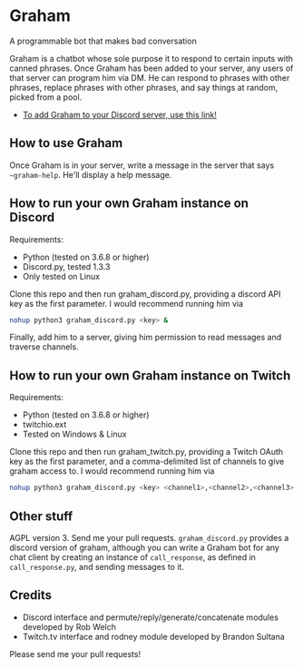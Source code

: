 # Graham
A programmable bot that makes bad conversation

Graham is a chatbot whose sole purpose it to respond to certain inputs with canned phrases. Once Graham has been added to your server, any users of that server can program him via DM. He can respond to phrases with other phrases, replace phrases with other phrases, and say things at random, picked from a pool.

* [To add Graham to your Discord server, use this link!](https://discordapp.com/api/oauth2/authorize?client_id=599390274946596877&permissions=3072&scope=bot)

## How to use Graham

Once Graham is in your server, write a message in the server that says `~graham-help`. He'll display a help message.

## How to run your own Graham instance on Discord

Requirements:
* Python (tested on 3.6.8 or higher)
* Discord.py, tested 1.3.3
* Only tested on Linux

Clone this repo and then run graham_discord.py, providing a discord API key as the first parameter. I would recommend running him via 

```bash
nohup python3 graham_discord.py <key> &
```
Finally, add him to a server, giving him permission to read messages and traverse channels. 

## How to run your own Graham instance on Twitch

Requirements:
* Python (tested on 3.6.8 or higher)
* twitchio.ext
* Tested on Windows & Linux

Clone this repo and then run graham_twitch.py, providing a Twitch OAuth key as the first parameter, and a comma-delimited list of channels to give graham access to. I would recommend running him via 

```bash
nohup python3 graham_discord.py <key> <channel1>,<channel2>,<channel3>... & 
```

## Other stuff

AGPL version 3. Send me your pull requests. `graham_discord.py` provides a discord version of graham, although you can write a Graham bot for any chat client by creating an instance of `call_response`, as defined in `call_response.py`, and sending messages to it.

## Credits

* Discord interface and permute/reply/generate/concatenate modules developed by Rob Welch
* Twitch.tv interface and rodney module developed by Brandon Sultana

Please send me your pull requests!

